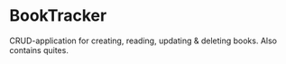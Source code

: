 # BookTracker
CRUD-application for creating, reading, updating &amp; deleting books. Also contains quites.
